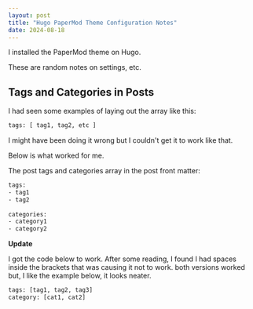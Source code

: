 ```yaml
---
layout: post
title: "Hugo PaperMod Theme Configuration Notes"
date: 2024-08-18
---
```


I installed the PaperMod theme on Hugo.

These are random notes on settings, etc.

## Tags and Categories in Posts

I had seen some examples of laying out the array like this: 
```sh
tags: [ tag1, tag2, etc ]
```

I might have been doing it wrong but I couldn't get it to work like that.

Below is what worked for me.

The post tags and categories array in the post front matter:

```sh
tags:
- tag1
- tag2
 
categories:
- category1
- category2
```
**Update**

I got the code below to work.  After some reading, I found I had spaces inside the brackets that was causing it not to work.
both versions worked but, I like the example below, it looks neater.

```sh
tags: [tag1, tag2, tag3]
category: [cat1, cat2]
```





